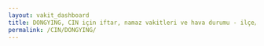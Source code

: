 ```yaml
---
layout: vakit_dashboard
title: DONGYING, CIN için iftar, namaz vakitleri ve hava durumu - ilçe/eyalet seç
permalink: /CIN/DONGYING/
---
```


<script type="text/javascript">
  var GLOBAL_COUNTRY = 'CIN';
  var GLOBAL_CITY = 'DONGYING';
  var GLOBAL_STATE = '';
  var lat = 72;
  var lon = 21;
</script>
